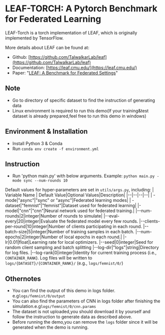 # LEAF-TORCH: A Pytorch Benchmark for Federated Learning
LEAF-Torch is a torch implementation of LEAF, which is originally implemented by TensorFlow.

More details about LEAF can be found at:

-   Github:  [https://github.com/TalwalkarLab/leaf](https://github.com/TalwalkarLab/leaf)
-   Documentation:  [https://leaf.cmu.edu/](https://leaf.cmu.edu/)
-   Paper: "[LEAF: A Benchmark for Federated Settings](https://arxiv.org/abs/1812.01097)"

## Note

- Go to directory of specific dataset to find the instruction of generating data
- Linux environment is required to run this demo(If your training&test dataset is already prepared,feel free to run this demo in windows)
## Environment & Installation
- Install Python 3 & Conda
- Run `conda env create -f environment.yml`

## Instruction
- Run 'python main.py' with below arguments. Example: `python main.py -mode sync --num-rounds 10`
  
Default values for hyper-parameters are set in `utils/args.py`, including:
| Variable Name | Default Value|Optional Values|Description|
|--|--|--|--|
| -mode|"async"|"sync" or "async"|Federated learning modes|
| -dataset|"femnist"|"femnist"|Dataset used for federated learning|
|-model|"cnn"|"cnn"|Neural network used for federated training.|
|--num-rounds|2|integer|Number of rounds to simulate|
|--eval-every|20|integer|Evaluate the federated model every few rounds.
|--clients-per-round|10|integer|Number of clients participating in each round.
|--batch-size|5|integer|Number of training samples in each batch.
|--num-epochs|2|integer|Number of local epochs in each round.|
|-lr|0.01|float|Learning rate for local optimizers.
|--seed|0|integer|Seed for random client sampling and batch splitting
|--log-dir|"logs"|string|Directory for log files.
|--log-rank|0|integer|Identity for current training process (i.e., `CONTAINER_RANK`). Log files will be written to `logs/{DATASET}/{CONTAINER_RANK}/` (e.g., `logs/femnist/0/`)

## Othernotes
- You can find the output of this demo in logs folder. e.g`logs/femnist/0/output`
- You can also find the parameters of CNN in logs folder after finishing the simulation.e.g`logs/femnist/0/cnn.params`
- The dataset is not uploaded,you should download it by yourself and follow the instruction to generate data as described above.
- Before running the demo,you can remove the `logs` folder since it will be generated when the demo is running. 
